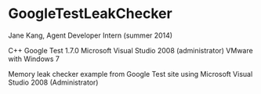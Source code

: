 GoogleTestLeakChecker
=====================

Jane Kang, Agent Developer Intern (summer 2014)

C++
Google Test 1.7.0
Microsoft Visual Studio 2008 (administrator)
VMware with Windows 7

Memory leak checker example from Google Test site
using Microsoft Visual Studio 2008 (Administrator)
